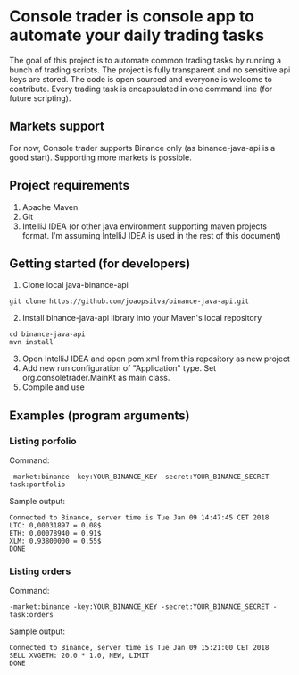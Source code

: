 # Console trader is console app to automate your daily trading tasks

The goal of this project is to automate common trading tasks by running  a bunch of trading scripts. The project is fully transparent and no sensitive api keys are stored. The code is open sourced and everyone is welcome to contribute. Every trading task is encapsulated in one command line (for future scripting).

## Markets support
For now, Console trader supports Binance only (as binance-java-api is a good start). Supporting more markets is possible.

## Project requirements
1. Apache Maven
2. Git
3. IntelliJ IDEA (or other java environment supporting maven projects format. I'm assuming IntelliJ IDEA is used in the rest of this document)

## Getting started (for developers)
1. Clone local java-binance-api
```
git clone https://github.com/joaopsilva/binance-java-api.git
```

2. Install binance-java-api library into your Maven's local repository
```
cd binance-java-api
mvn install
```

3. Open IntelliJ IDEA and open pom.xml from this repository as new project
4. Add new run configuration of "Application" type. Set org.consoletrader.MainKt as main class.
5. Compile and use

## Examples (program arguments)

### Listing porfolio
Command:
```
-market:binance -key:YOUR_BINANCE_KEY -secret:YOUR_BINANCE_SECRET -task:portfolio
```

Sample output:
```
Connected to Binance, server time is Tue Jan 09 14:47:45 CET 2018
LTC: 0,00031897 = 0,08$
ETH: 0,00078940 = 0,91$
XLM: 0,93800000 = 0,55$
DONE
```

### Listing orders
Command:
```
-market:binance -key:YOUR_BINANCE_KEY -secret:YOUR_BINANCE_SECRET -task:orders
```

Sample output:
```
Connected to Binance, server time is Tue Jan 09 15:21:00 CET 2018
SELL XVGETH: 20.0 * 1.0, NEW, LIMIT
DONE

```
